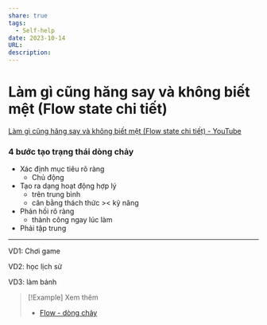 ```yaml
---
share: true
tags:
  - Self-help
date: 2023-10-14
URL: 
description: 
---
```


# Làm gì cũng hăng say và không biết mệt (Flow state chi tiết)

[Làm gì cũng hăng say và không biết mệt (Flow state chi tiết) - YouTube](https://www.youtube.com/watch?v=DiE8EG-pjpw)

### 4 bước tạo trạng thái dòng chảy

- Xác định mục tiêu rõ ràng
    - Chủ động
- Tạo ra dạng hoạt động hợp lý
    - trên trung bình
    - cân bằng thách thức >< kỹ năng
- Phản hồi rõ ràng
    - thành công ngay lúc làm
- Phải tập trung

---

VD1: Chơi game

VD2: học lịch sử

VD3: làm bánh

> [!Example] Xem thêm
> - [Flow - dòng chảy](./Flow%20-%20d%C3%B2ng%20ch%E1%BA%A3y.md)